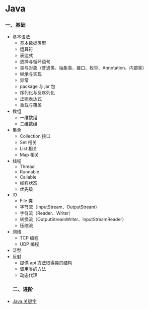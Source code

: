 # Java
### 一、基础
- 基本语法
  - 基本数据类型
  - 运算符
  - 表达式
  - 选择与循环语句
  - 类与对象（普通类、抽象类、接口、枚举、Annotation、内部类）
  - 继承与实现
  - 异常
  - package 与 jar 包
  - 序列化与反序列化
  - 正则表达式
  - 重载与覆盖
- 数组
  - 一维数组
  - 二维数组
- 集合
  - Collection 接口
  - Set 相关
  - List 相关
  - Map 相关
- 线程
  - Thread
  - Runnable
  - Callable
  - 线程状态
  - 优先级
- IO
  - File 类
  - 字节流（InputStream、OutputStream）
  - 字符流（Reader、Writer）
  - 转换流（OutputStreamWriter、InputStreamReader）
  - 压缩流
- 网络
  - TCP 编程
  - UDP 编程
- 泛型
- 反射
  - 提供 api 方法取得类的结构
  - 调用类的方法
  - 动态代理
  ### 二、进阶
 - [Java 关键字](java关键字.md)
